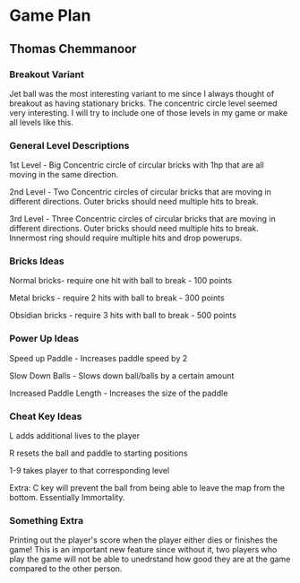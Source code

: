 # Game Plan
## Thomas Chemmanoor


### Breakout Variant
Jet ball was the most interesting variant to me since I always thought of breakout as having stationary bricks. The concentric circle level seemed very interesting. I will try to include one of those levels in my game or make all levels like this. 

### General Level Descriptions
1st Level - Big Concentric circle of circular bricks with 1hp that are all moving in the same direction.

2nd Level - Two Concentric circles of circular bricks that are moving in different directions. Outer bricks should need multiple hits to break.

3rd Level - Three Concentric circles of circular bricks that are moving in different directions. Outer bricks should need multiple hits to break. Innermost ring should require multiple hits and drop powerups.

### Bricks Ideas
Normal bricks- require one hit with ball to break - 100 points

Metal bricks - require 2 hits with ball to break - 300 points

Obsidian bricks - require 3 hits with ball to break - 500 points

### Power Up Ideas

Speed up Paddle - Increases paddle speed by 2 

Slow Down Balls - Slows down ball/balls by a certain amount

Increased Paddle Length - Increases the size of the paddle

### Cheat Key Ideas
L adds additional lives to the player

R resets the ball and paddle to starting positions

1-9 takes player to that corresponding level

Extra: C key will prevent the ball from being able to leave the map from the bottom. Essentially Immortality.


### Something Extra

Printing out the player's score when the player either dies or finishes the game!
This is an important new feature since without it, two players who play the game will not be able to unedrstand how good they are at the game compared to the other person.

